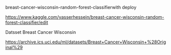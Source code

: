 breast-cancer-wisconsin-random-forest-classifierwith deploy

https://www.kaggle.com/yasserhessein/breast-cancer-wisconsin-random-forest-classifier/edit

Datsset Breast Cancer Wisconsin

https://archive.ics.uci.edu/ml/datasets/Breast+Cancer+Wisconsin+%28Original%29


